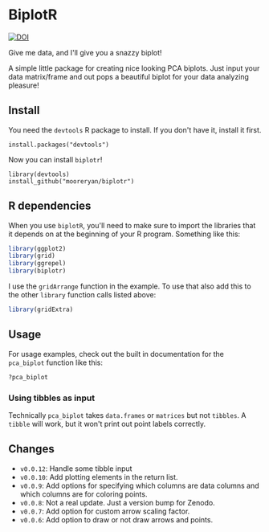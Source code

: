 # BiplotR

[![DOI](https://zenodo.org/badge/160990158.svg)](https://zenodo.org/badge/latestdoi/160990158)

Give me data, and I'll give you a snazzy biplot!

A simple little package for creating nice looking PCA biplots.  Just input your data matrix/frame and out pops a beautiful biplot for your data analyzing pleasure!

## Install

You need the `devtools` R package to install.  If you don't have it, install it first.

```
install.packages("devtools")
```

Now you can install `biplotr`!

```
library(devtools)
install_github("mooreryan/biplotr")
```

## R dependencies

When you use `biplotR`, you'll need to make sure to import the libraries that it depends on at the beginning of your R program.  Something like this:

```R
library(ggplot2)
library(grid)
library(ggrepel)
library(biplotr)
```

I use the `gridArrange` function in the example. To use that also add this to the other `library` function calls listed above:

```R
library(gridExtra)
```

## Usage

For usage examples, check out the built in documentation for the `pca_biplot` function like this:

```R
?pca_biplot
```

### Using tibbles as input

Technically `pca_biplot` takes `data.frames` or `matrices` but not `tibbles`.  A `tibble` will work, but it won't print out point labels correctly.

## Changes

- `v0.0.12`: Handle some tibble input
- `v0.0.10`: Add plotting elements in the return list.
- `v0.0.9`: Add options for specifying which columns are data columns and which columns are for coloring points.
- `v0.0.8`: Not a real update.  Just a version bump for Zenodo.
- `v0.0.7`: Add option for custom arrow scaling factor.
- `v0.0.6`: Add option to draw or not draw arrows and points.
